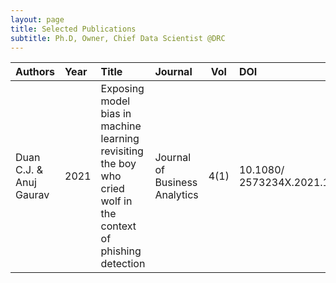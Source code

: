 ```yaml
---
layout: page
title: Selected Publications
subtitle: Ph.D, Owner, Chief Data Scientist @DRC
---
```


| Authors | Year |Title | Journal | Vol |DOI |
| :------ |:-- | :-------- |:----|:---:|:-----|
| Duan C.J. & Anuj Gaurav | 2021 | Exposing model bias in machine learning revisiting the boy who cried wolf in the context of phishing detection |Journal of Business Analytics |4(1)|10.1080/ 2573234X.2021.1934128|
